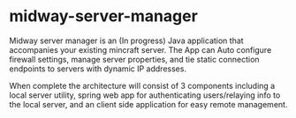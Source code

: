 # midway-server-manager
Midway server manager is an (In progress) Java application that accompanies your existing mincraft server. The App can Auto configure firewall settings, manage server properties, 
and tie static connection endpoints to servers with dynamic IP addresses. 

When complete the architecture will consist of 3 components including a local server utility, spring web app for authenticating users/relaying info to the local server, and an 
client side application for easy remote management. 

